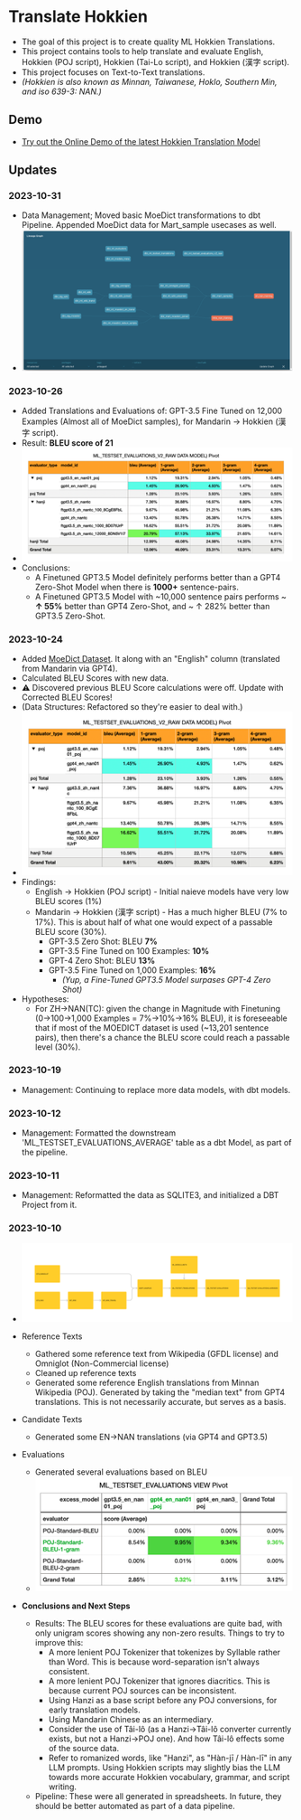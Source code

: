 # Translate Hokkien
- The goal of this project is to create quality ML Hokkien Translations.
- This project contains tools to help translate and evaluate English, Hokkien (POJ script), Hokkien (Tai-Lo script), and Hokkien (漢字 script).
- This project focuses on Text-to-Text translations. 
- *(Hokkien is also known as Minnan, Taiwanese, Hoklo, Southern Min, and iso 639-3: NAN.)*

## Demo
- [Try out the Online Demo of the latest Hokkien Translation Model](https://colab.research.google.com/drive/1gYZsaDNTLz8A-hip2vmgdteoHskCexNl?usp=sharing)

## Updates
### 2023-10-31
- Data Management; Moved basic MoeDict transformations to dbt Pipeline. Appended MoeDict data for Mart_sample usecases as well.
- ![Evaluations on 10/24](https://github.com/whiai/translate-hokkien/blob/c001c08785b206f0f49b2126bf288f37d0f74b61/images/20231031-lineage.png?raw=true)
### 2023-10-26
- Added Translations and Evaluations of: GPT-3.5 Fine Tuned on 12,000 Examples (Almost all of MoeDict samples), for Mandarin -> Hokkien (漢字 script).
- Result: **BLEU score of 21**
- ![Evaluations on 10/24](https://github.com/whiai/translate-hokkien/blob/2edb85aab91e3c4890c83832c6f59909d3a8ec5c/images/20231026-evaluations.png?raw=true)
- Conclusions:
	- A Finetuned GPT3.5 Model definitely performs better than a GPT4 Zero-Shot Model when there is **1000+** sentence-pairs.
	- A Finetuned GPT3.5 Model with ~10,000 sentence pairs performs ~ **↑ 55%** better than GPT4 Zero-Shot, and ~ ↑ 282% better than GPT3.5 Zero-Shot.
### 2023-10-24
- Added [MoeDict Dataset](https://github.com/g0v/moedict-data-twblg/blob/master/uni/%E4%BE%8B%E5%8F%A5.csv). It along with an "English" column (translated from Mandarin via GPT4).
- Calculated BLEU Scores with new data.
- ⚠️ Discovered previous BLEU Score calculations were off. Update with Corrected BLEU Scores!
- (Data Structures: Refactored so they're easier to deal with.)
- ![Evaluations on 10/24](https://github.com/whiai/translate-hokkien/blob/631ec6a55a3b7ee38ab4d0c8402dec03de6d4282/images/20231024-evaluations.png?raw=true)
- Findings:
	- English -> Hokkien (POJ script) - Initial naieve models have very low BLEU scores (1%)
 	- Mandarin -> Hokkien (漢字 script) - Has a much higher BLEU (7% to 17%). This is about half of what one would expect of a passable BLEU score (30%).
		- GPT-3.5 Zero Shot: BLEU **7%**
  		- GPT-3.5 Fine Tuned on 100 Examples: **10%**
  		- GPT-4 Zero Shot: BLEU **13%**
  		- GPT-3.5 Fine Tuned on 1,000 Examples: **16%**
  			- _(Yup, a Fine-Tuned GPT3.5 Model surpases GPT-4 Zero Shot)_
- Hypotheses: 
	- For ZH->NAN(TC): given the change in Magnitude with Finetuning (0->100->1,000 Examples = 7%->10%->16% BLEU), it is foreseeable that if most of the MOEDICT dataset is used (~13,201 sentence pairs), then there's a chance the BLEU score could reach a passable level (30%).
### 2023-10-19
- Management: Continuing to replace more data models, with dbt models.
### 2023-10-12
- Management: Formatted the downstream 'ML_TESTSET_EVALUATIONS_AVERAGE' table as a dbt Model, as part of the pipeline.
### 2023-10-11
- Management: Reformatted the data as SQLITE3, and initialized a DBT Project from it.
### 2023-10-10
- ![Data Models](https://github.com/whiai/translate-hokkien/blob/969de0244f372df7bfde60c52fb5fc50d373ab56/images/20231010-data-models.png?raw=true)
- Reference Texts
	- Gathered some reference text from Wikipedia (GFDL license) and Omniglot (Non-Commercial license)
	- Cleaned up reference texts
	- Generated some reference English translations from Minnan Wikipedia (POJ). Generated by taking the "median text" from GPT4 translations. This is not necessarily accurate, but serves as a basis.
- Candidate Texts
	- Generated some EN→NAN translations (via GPT4 and GPT3.5)
- Evaluations
	- Generated several evaluations based on BLEU
 	- ![Evaluations](https://raw.githubusercontent.com/whiai/translate-hokkien/main/images/20231010-evaluations.png)	

- **Conclusions and Next Steps**
	- Results: The BLEU scores for these evaluations are quite bad, with only unigram scores showing any non-zero results. Things to try to improve this:
		- A more lenient POJ Tokenizer that tokenizes by Syllable rather than Word. This is because word-separation isn't always consistent.
		- A more lenient POJ Tokenizer that ignores diacritics. This is because current POJ sources can be inconsistent.
		- Using Hanzi as a base script before any POJ conversions, for early translation models.
		- Using Mandarin Chinese as an intermediary.
		- Consider the use of Tâi-lô (as a Hanzi→Tâi-lô converter currently exists, but not a Hanzi→POJ one). And how Tâi-lô effects some of the source data.
		- Refer to romanized words, like "Hanzi", as "Hàn-jī / Hàn-lī" in any LLM  prompts. Using Hokkien scripts may slightly bias the LLM towards more accurate Hokkien vocabulary, grammar, and script writing.
	- Pipeline: These were all generated in spreadsheets. In future, they should be better automated as part of a data pipeline.
